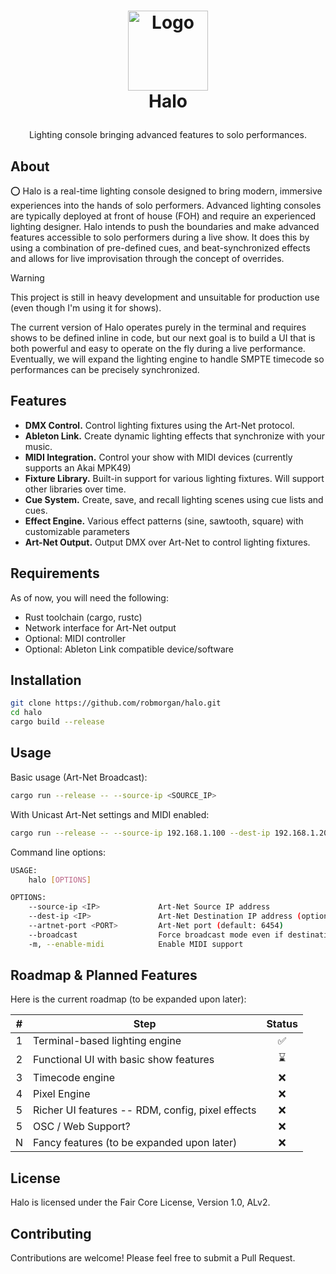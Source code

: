 <!-- LOGO -->
<h1>
<p align="center">
  <img src="https://github.com/user-attachments/assets/66b08c09-defc-464e-a2d3-c734d92da5da" alt="Logo" width="128">
  <br>Halo
</h1>
  <p align="center">
    Lighting console bringing advanced features to solo performances.
  </p>
</p>

## About

⭕️ Halo is a real-time lighting console designed to bring modern, immersive experiences into the hands of solo
performers. Advanced lighting consoles are typically deployed at front of house (FOH) and require an experienced
lighting designer. Halo intends to push the boundaries and make advanced features accessible to solo performers during
a live show. It does this by using a combination of pre-defined cues, and beat-synchronized effects and allows for live
improvisation through the concept of overrides.

> [!WARNING]
> This project is still in heavy development and unsuitable for production use (even though I'm using it for shows).

The current version of Halo operates purely in the terminal and requires shows to be defined inline in code, but our
next goal is to build a UI that is both powerful and easy to operate on the fly during a live performance. Eventually,
we will expand the lighting engine to handle SMPTE timecode so performances can be precisely synchronized.

## Features

* **DMX Control.** Control lighting fixtures using the Art-Net protocol.
* **Ableton Link.** Create dynamic lighting effects that synchronize with your music.
* **MIDI Integration.** Control your show with MIDI devices (currently supports an Akai MPK49)
* **Fixture Library.** Built-in support for various lighting fixtures. Will support other libraries over time.
* **Cue System.** Create, save, and recall lighting scenes using cue lists and cues.
* **Effect Engine.** Various effect patterns (sine, sawtooth, square) with customizable parameters
* **Art-Net Output.** Output DMX over Art-Net to control lighting fixtures.

## Requirements

As of now, you will need the following:

* Rust toolchain (cargo, rustc)
* Network interface for Art-Net output
* Optional: MIDI controller
* Optional: Ableton Link compatible device/software

## Installation

```bash
git clone https://github.com/robmorgan/halo.git
cd halo
cargo build --release
```

## Usage

Basic usage (Art-Net Broadcast):

```bash
cargo run --release -- --source-ip <SOURCE_IP>
```

With Unicast Art-Net settings and MIDI enabled:

```bash
cargo run --release -- --source-ip 192.168.1.100 --dest-ip 192.168.1.200 --enable-midi
```

Command line options:

```bash
USAGE:
    halo [OPTIONS]

OPTIONS:
    --source-ip <IP>             Art-Net Source IP address
    --dest-ip <IP>               Art-Net Destination IP address (optional)
    --artnet-port <PORT>         Art-Net port (default: 6454)
    --broadcast                  Force broadcast mode even if destination IP is provided
    -m, --enable-midi            Enable MIDI support
```

## Roadmap & Planned Features

Here is the current roadmap (to be expanded upon later):

|  #  | Step                                                      | Status |
| :-: | --------------------------------------------------------- | :----: |
|  1  | Terminal-based lighting engine                            |   ✅   |
|  2  | Functional UI with basic show features                    |   ⌛️   |
|  3  | Timecode engine                                           |   ❌   |
|  4  | Pixel Engine                                              |   ❌   |
|  5  | Richer UI features -- RDM, config, pixel effects          |   ❌   |
|  5  | OSC / Web Support?                                        |   ❌   |
|  N  | Fancy features (to be expanded upon later)                |   ❌   |

## License

Halo is licensed under the Fair Core License, Version 1.0, ALv2.

## Contributing

Contributions are welcome! Please feel free to submit a Pull Request.
